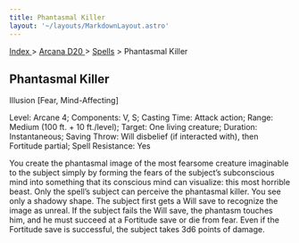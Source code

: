 ```yaml
---
title: Phantasmal Killer
layout: '~/layouts/MarkdownLayout.astro'
---
```


[ Index ](/) > [ Arcana D20 ](/arcana.d20.srd) > [Spells](/arcana.d20.srd/spells) > Phantasmal Killer

## Phantasmal Killer

Illusion [Fear, Mind-Affecting]

Level: Arcane 4; Components: V, S; Casting Time: Attack action; Range: Medium
(100 ft. + 10 ft./level); Target: One living creature; Duration:
Instantaneous; Saving Throw: Will disbelief (if interacted with), then
Fortitude partial; Spell Resistance: Yes

You create the phantasmal image of the most fearsome creature imaginable to
the subject simply by forming the fears of the subject’s subconscious mind
into something that its conscious mind can visualize: this most horrible
beast. Only the spell’s subject can perceive the phantasmal killer. You see
only a shadowy shape. The subject first gets a Will save to recognize the
image as unreal. If the subject fails the Will save, the phantasm touches him,
and he must succeed at a Fortitude save or die from fear. Even if the
Fortitude save is successful, the subject takes 3d6 points of damage.

